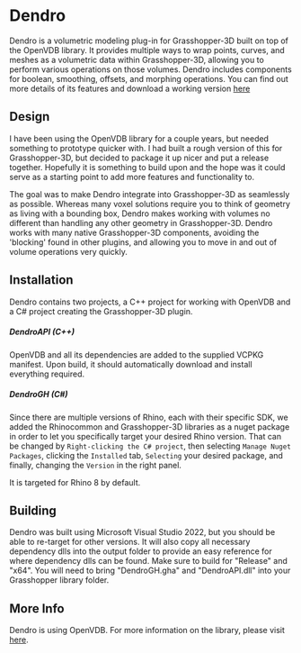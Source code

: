 # Dendro
Dendro is a volumetric modeling plug-in for Grasshopper-3D built on top of the OpenVDB library. It provides multiple ways to wrap points, curves, and meshes as a volumetric data within Grasshopper-3D, allowing you to perform various operations on those volumes. Dendro includes components for boolean, smoothing, offsets, and morphing operations. You can find out more details of its features and download a working version [here](https://www.food4rhino.com/app/dendro)

## Design

I have been using the OpenVDB library for a couple years, but needed something to prototype quicker with. I had built a rough version of this for Grasshopper-3D, but decided to package it up nicer and put a release together. Hopefully it is something to build upon and the hope was it could serve as a starting point to add more features and functionality to.

The goal was to make Dendro integrate into Grasshopper-3D as seamlessly as possible. Whereas many voxel solutions require you to think of geometry as living with a bounding box, Dendro makes working with volumes no different than handling any other geometry in Grasshopper-3D. Dendro works with many native Grasshopper-3D components, avoiding the 'blocking' found in other plugins, and allowing you to move in and out of volume operations very quickly.

## Installation

Dendro contains two projects, a C++ project for working with OpenVDB and a C# project creating the Grasshopper-3D plugin.

##### DendroAPI (C++)
OpenVDB and all its dependencies are added to the supplied VCPKG manifest. Upon build, it should automatically download and install everything required.

##### DendroGH (C#)
Since there are multiple versions of Rhino, each with their specific SDK, we added the Rhinocommon and Grasshopper-3D libraries as a nuget package in order to let you specifically target your desired Rhino version. That can be changed by `Right-clicking the C# project`, then selecting `Manage Nuget Packages`, clicking the `Installed` tab, `Selecting` your desired package, and finally, changing the `Version` in the right panel.

It is targeted for Rhino 8 by default.

## Building

Dendro was built using Microsoft Visual Studio 2022, but you should be able to re-target for other versions. It will also copy all necessary dependency dlls into the output folder to provide an easy reference for where dependency dlls can be found. Make sure to build for "Release" and "x64". You will need to bring "DendroGH.gha" and "DendroAPI.dll" into your Grasshopper library folder.

## More Info

Dendro is using OpenVDB. For more information on the library, please visit [here](http://www.openvdb.org/).

